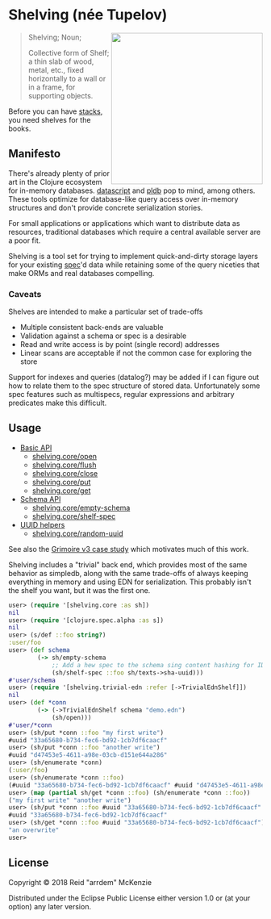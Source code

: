 # Shelving (née Tupelov)
<img align="right" src="https://github.com/arrdem/shelving/raw/master/etc/shelving.jpg" width=300/>

> Shelving; Noun;
>
> Collective form of Shelf; a thin slab of wood, metal, etc., fixed horizontally to a wall or in a
> frame, for supporting objects.

Before you can have [stacks](https://github.com/arrdem/stacks), you need shelves for the books.

## Manifesto

There's already plenty of prior art in the Clojure ecosystem for in-memory
databases. [datascript](https://github.com/tonsky/datascript) and
[pldb](https://github.com/clojure/core.logic/wiki/Features) pop to mind, among others. These tools
optimize for database-like query access over in-memory structures and don't provide concrete
serialization stories.

For small applications or applications which want to distribute data as resources, traditional
databases which require a central available server are a poor fit.

Shelving is a tool set for trying to implement quick-and-dirty storage layers for your existing
[spec](https://github.com/clojure/spec.alpha)'d data while retaining some of the query niceties that
make ORMs and real databases compelling.

### Caveats

Shelves are intended to make a particular set of trade-offs

- Multiple consistent back-ends are valuable
- Validation against a schema or spec is a desirable
- Read and write access is by point (single record) addresses
- Linear scans are acceptable if not the common case for exploring the store

Support for indexes and queries (datalog?) may be added if I can figure out how to relate them to
the spec structure of stored data. Unfortunately some spec features such as multispecs, regular
expressions and arbitrary predicates make this difficult.

## Usage
- [Basic API](/doc/basic.md)
  - [shelving.core/open](/doc/basic.md#shelvingcoreopen)
  - [shelving.core/flush](/doc/basic.md#shelvingcoreflush)
  - [shelving.core/close](/doc/basic.md#shelvingcoreclose)
  - [shelving.core/put](/doc/basic.md#shelvingcoreput)
  - [shelving.core/get](/doc/basic.md#shelvingcoreget)
- [Schema API](/doc/schema.md#schema-api)
  - [shelving.core/empty-schema](/doc/schema.md#shelvingcoreemptyschema)
  - [shelving.core/shelf-spec](/doc/schema.md#shelvingcoreshelf-spec)
- [UUID helpers](/doc/helpers.md#uuid-helpers)
  - [shelving.core/random-uuid](/doc/helpers.md#shelvingcorerandom-uuid)

See also the [Grimoire v3 case study](/src/dev/clj/grimoire.clj) which motivates much of this work.

Shelving includes a "trivial" back end, which provides most of the same behavior as simpledb, along
with the same trade-offs of always keeping everything in memory and using EDN for
serialization. This probably isn't the shelf you want, but it was the first one.

```clj
user> (require '[shelving.core :as sh])
nil
user> (require '[clojure.spec.alpha :as s])
nil
user> (s/def ::foo string?)
:user/foo
user> (def schema
        (-> sh/empty-schema
            ;; Add a hew spec to the schema sing content hashing for ID generation
            (sh/shelf-spec ::foo sh/texts->sha-uuid)))
#'user/schema
user> (require '[shelving.trivial-edn :refer [->TrivialEdnShelf]])
nil
user> (def *conn
        (-> (->TrivialEdnShelf schema "demo.edn")
            (sh/open)))
#'user/*conn
user> (sh/put *conn ::foo "my first write")
#uuid "33a65680-b734-fec6-bd92-1cb7df6caacf"
user> (sh/put *conn ::foo "another write")
#uuid "d47453e5-4611-a98e-03cb-d151e644a286"
user> (sh/enumerate *conn)
(:user/foo)
user> (sh/enumerate *conn ::foo)
(#uuid "33a65680-b734-fec6-bd92-1cb7df6caacf" #uuid "d47453e5-4611-a98e-03cb-d151e644a286")
user> (map (partial sh/get *conn ::foo) (sh/enumerate *conn ::foo))
("my first write" "another write")
user> (sh/put *conn ::foo #uuid "33a65680-b734-fec6-bd92-1cb7df6caacf" "an overwrite")
#uuid "33a65680-b734-fec6-bd92-1cb7df6caacf"
user> (sh/get *conn ::foo #uuid "33a65680-b734-fec6-bd92-1cb7df6caacf")
"an overwrite"
user> 
```

## License

Copyright © 2018 Reid "arrdem" McKenzie

Distributed under the Eclipse Public License either version 1.0 or (at your option) any later
version.
